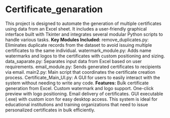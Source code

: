 # Certificate_genaration
This project is designed to automate the generation of multiple certificates using data from an Excel sheet. 
It includes a user-friendly graphical interface built with Tkinter and integrates several modular Python scripts to handle various tasks.
**Key Modules Included:**
remove_duplicates.py: Eliminates duplicate records from the dataset to avoid issuing multiple certificates to the same individual.
watermark_module.py: Adds name watermarks and logos to the certificates with custom positioning and sizing.
data_saparate.py: Separates input data from Excel based on user requirements.
email_module.py: Sends generated certificates to recipients via email.
main2.py: Main script that coordinates the certificate creation process.
Certificate_Main_UI.py: A GUI for users to easily interact with the system without needing to write any code.
**Features:**
  Bulk certificate generation from Excel.
  Custom watermark and logo support.
  One-click preview with logo positioning.
  Email delivery of certificates.
  GUI executable (.exe) with custom icon for easy desktop access.
  This system is ideal for educational institutions and training organizations that need to issue personalized certificates in bulk efficiently.
